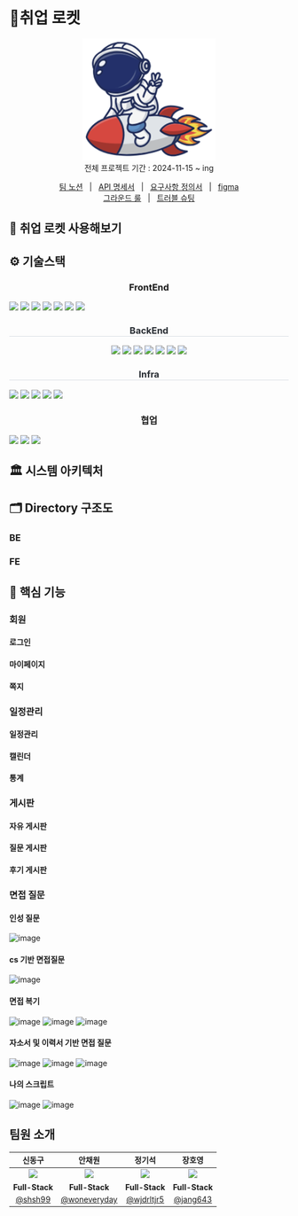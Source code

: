 # 🚀취업 로켓

<p align="center">
  <img src="../image/logo.png">
  <br>
  전체 프로젝트 기간 : 2024-11-15 ~ ing <br>
  
</p>

<p align=center>
  <a href="#">팀 노션</a>
  &nbsp; | &nbsp; 
  <a href="#">API 명세서</a>
  &nbsp; | &nbsp;
  <a href="https://shins99.notion.site/13a7b22f725181a8b443cb71a0869d08?pvs=4">요구사항 정의서</a>   &nbsp; | &nbsp;
  <a href="https://www.figma.com/design/TzQQwcO49HL32VKGTRQVKI/%EC%B7%A8%EC%97%85%EB%A1%9C%EC%BC%93%3A%ED%99%94%EB%A9%B4%EC%84%A4%EA%B3%84%EC%84%9C?node-id=0-1&node-type=canvas">figma</a> 
  <br />
  <a href="#">그라운드 룰</a>
  &nbsp; | &nbsp; 
  <a href="#">트러블 슈팅</a>
</p>

## 📢 취업 로켓 사용해보기

## ⚙️ 기술스택

 <div align= "center">
    <div style="text-align: center">
    <h3 style="border-bottom: 1px  color: #282d33;"> FrontEnd </h3>
        <div style="margin: ; text-align: left;" "text-align: left;"> 
          <img src="https://img.shields.io/badge/Figma-F24E1E?style=for-the-badge&logo=Figma&logoColor=white">
          <img src="https://img.shields.io/badge/react-17219A?style=for-the-badge&logo=react&logoColor=white">
          <img src="https://img.shields.io/badge/Node.js-339933?style=for-the-badge&logo=Node.js&logoColor=white">
          <img src="https://img.shields.io/badge/Tailwind CSS-06B6D4?style=for-the-badge&logo=Tailwind CSS&logoColor=white">
          <img src="https://img.shields.io/badge/vite-73563B?style=for-the-badge&logo=vite&logoColor=white">
          <img src="https://img.shields.io/badge/reactquery-FF4154?style=for-the-badge&logo=reactquery&logoColor=white">
          <img src="https://img.shields.io/badge/Zustand-47211C?style=for-the-badge&logo=Zustand&logoColor=white">
        </div>
        </div>
        <h3 style="border-bottom: 1px solid #d8dee4; color: #282d33;"> BackEnd </h3>
          <div style="margin: ; text-align: center;">
              <img src="https://img.shields.io/badge/Java-007396?style=for-the-badge&logo=java&logoColor=white">
              <img src="https://img.shields.io/badge/MySQL-4479A1?style=for-the-badge&logo=MySQL&logoColor=white">
              <img src="https://img.shields.io/badge/Spring Boot-6DB33F?style=for-the-badge&logo=Spring Boot&logoColor=white">
              <img src="https://img.shields.io/badge/Spring Security-2AC89F?style=for-the-badge&logo=Spring Security&logoColor=white">
              <img src="https://img.shields.io/badge/JPA-17219A?style=for-the-badge&logo=JPA&logoColor=white">
              <img src="https://img.shields.io/badge/QueryDSL-8A084B?style=for-the-badge&logo=QueryDSL&logoColor=white">
              <img src="https://img.shields.io/badge/Redis-FE2E2E?style=for-the-badge&logo=Redis&logoColor=white">
        </div>

<h3 style="border-bottom: 1px solid #d8dee4; color: #282d33;"> Infra </h3>
    <div style="margin: ; text-align: left;" "text-align: left;">
          <img src="https://img.shields.io/badge/Amazon S3-02569B?style=for-the-badge&logo=Amazon S3&logoColor=white">
          <img src="https://img.shields.io/badge/Amazon AWS-232F3E?style=for-the-badge&logo=Amazon AWS&logoColor=white">
          <img src="https://img.shields.io/badge/Docker-2496ED?style=for-the-badge&logo=Docker&logoColor=white">
          <img src="https://img.shields.io/badge/GitHub Actions-2088FF?style=for-the-badge&logo=githubactions&logoColor=white">
          <img src="https://img.shields.io/badge/Nginx-04B431?style=for-the-badge&logo=Nginx&logoColor=white">
    </div>

  <h3 style="border-bottom: 1px  color: #282d33;"> 협업 </h3>
    <div style="margin: ; text-align: left;" "text-align: left;">
      <img src="https://img.shields.io/badge/Notion-000000?style=for-the-badge&logo=Notion&logoColor=white">
      <img src="https://img.shields.io/badge/Git-94B431?style=for-the-badge&logo=Git&logoColor=white">
      <img src="https://img.shields.io/badge/slack-916?style=for-the-badge&logo=slack&logoColor=white">
    </div>
</div>

## 🏛️ 시스템 아키텍처

<p align="center">

</p>

## 🗂️ Directory 구조도

### BE

### FE

## 🚀 핵심 기능

### 회원

#### 로그인

#### 마이페이지

#### 쪽지

### 일정관리

#### 일정관리

#### 캘린더

#### 통계

### 게시판

#### 자유 게시판

#### 질문 게시판

#### 후기 게시판

### 면접 질문

#### 인성 질문
![image](https://github.com/user-attachments/assets/6048bd7c-5ad7-4922-9d44-1185897e2abd)

#### cs 기반 면접질문
![image](https://github.com/user-attachments/assets/065716be-a7ba-4ee6-b53c-10dd21a6895c)

#### 면접 복기
![image](https://github.com/user-attachments/assets/b3f7ec5d-c563-49ff-93bd-c0efb18c6d8c)
![image](https://github.com/user-attachments/assets/aa6f2118-33db-4363-ad56-562d9b590d84)
![image](https://github.com/user-attachments/assets/c1861ce4-2f17-4d92-8f05-94cdca233895)


#### 자소서 및 이력서 기반 면접 질문
![image](https://github.com/user-attachments/assets/2253a74d-1929-41b0-8d06-40f2a517bedd)
![image](https://github.com/user-attachments/assets/fee16a19-9410-4fff-bdc1-ede66a65162e)
![image](https://github.com/user-attachments/assets/832d350b-92a9-459a-b8e8-fc3c0744ed01)

#### 나의 스크립트
![image](https://github.com/user-attachments/assets/c2d23e16-7215-4351-aca8-ec96e0f453f1)
![image](https://github.com/user-attachments/assets/bb51abf9-ec70-427c-8d0e-232015cac65c)


## 팀원 소개

|                신동구                |                     안채원                     |                   정기석                   |                 장호영                 |
| :----------------------------------: | :--------------------------------------------: | :----------------------------------------: | :------------------------------------: |
|     <img src="#" width="100" />      |          <img src="#" width="100" />           |         <img src="#" width="100">          |       <img src="#" width="100">        |
|            **Full-Stack**            |                 **Full-Stack**                 |               **Full-Stack**               |             **Full-Stack**             |
| [@shsh99](https://github.com/shsh99) | [@woneveryday](https://github.com/woneveryday) | [@wjdrltjr5](https://github.com/wjdrltjr5) | [@jang643](https://github.com/jang643) |
